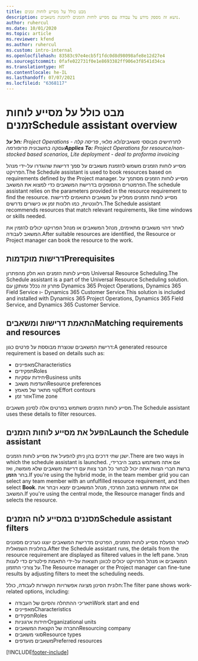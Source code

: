 ```yaml
---
title: מבט כולל על מסייע לוחות זמנים
description: נושא זה מספק מידע על עבודה עם מסייע לוחות הזמנים להזמנת משאבים.
author: ruhercul
ms.date: 10/01/2020
ms.topic: article
ms.reviewer: kfend
ms.author: ruhercul
ms.custom: intro-internal
ms.openlocfilehash: 83583c97e4ecb5f1fdc0d8d98098afe8e12d27e4
ms.sourcegitcommit: 0fafe022731f0e1e8693382ff906e3f8541d34ca
ms.translationtype: HT
ms.contentlocale: he-IL
ms.lasthandoff: 07/07/2021
ms.locfileid: "6368117"
---
```

# <a name="schedule-assistant-overview"></a><span data-ttu-id="25163-103">מבט כולל על מסייע לוחות זמנים</span><span class="sxs-lookup"><span data-stu-id="25163-103">Schedule assistant overview</span></span>

<span data-ttu-id="25163-104">_**חל על:** Project Operations לתרחישים מבוססי משאבים/לא מלאי, פריסה קלה - עסקה בחשבונית פרופורמה_</span><span class="sxs-lookup"><span data-stu-id="25163-104">_**Applies To:** Project Operations for resource/non-stocked based scenarios, Lite deployment - deal to proforma invoicing_</span></span>

<span data-ttu-id="25163-105">מסייע לוחות הזמנים משמש להזמנת משאבים על סמך דרישות שהוגדרו על-ידי מנהל הפרויקט.</span><span class="sxs-lookup"><span data-stu-id="25163-105">The Schedule assistant is used to book resources based on requirements defined by the Project manager.</span></span> <span data-ttu-id="25163-106">מסייע לוחות הזמנים מסתמך על הפרמטרים המסופקים בדרישת המשאבים כדי למצוא את המשאב.</span><span class="sxs-lookup"><span data-stu-id="25163-106">The schedule assistant relies on the parameters provided in the resource requirement to find the resource.</span></span> <span data-ttu-id="25163-107">מסייע לוחות הזמנים ממליץ על משאבים התואמים לדרישות רלוונטיות, כמו חלונות זמן או כישורים נדרשים.</span><span class="sxs-lookup"><span data-stu-id="25163-107">The Schedule assistant recommends resources that match relevant requirements, like time windows or skills needed.</span></span>

<span data-ttu-id="25163-108">לאחר זיהוי משאבים מתאימים, מנהל המשאבים או מנהל הפרויקט יכולים להזמין את המשאב לעבודה.</span><span class="sxs-lookup"><span data-stu-id="25163-108">After suitable resources are identified, the Resource or Project manager can book the resource to the work.</span></span>

## <a name="prerequisites"></a><span data-ttu-id="25163-109">דרישות מוקדמות</span><span class="sxs-lookup"><span data-stu-id="25163-109">Prerequisites</span></span>

<span data-ttu-id="25163-110">מסייע לוחות הזמנים הוא חלק מהפתרון Universal Resource Scheduling.</span><span class="sxs-lookup"><span data-stu-id="25163-110">The Schedule assistant is a part of the Universal Resource Scheduling solution.</span></span> <span data-ttu-id="25163-111">פתרון זה נכלל ומותקן עם Dynamics 365 Project Operations, Dynamics 365 Field Service ו- Dynamics 365 Customer Service.</span><span class="sxs-lookup"><span data-stu-id="25163-111">This solution is included and installed with Dynamics 365 Project Operations, Dynamics 365 Field Service, and Dynamics 365 Customer Service.</span></span>

## <a name="matching-requirements-and-resources"></a><span data-ttu-id="25163-112">התאמת דרישות ומשאבים</span><span class="sxs-lookup"><span data-stu-id="25163-112">Matching requirements and resources</span></span>

<span data-ttu-id="25163-113">דרישת המשאבים שנוצרת מבוססת על פרטים כגון:</span><span class="sxs-lookup"><span data-stu-id="25163-113">A generated resource requirement is based on details such as:</span></span>

-   <span data-ttu-id="25163-114">מאפיינים</span><span class="sxs-lookup"><span data-stu-id="25163-114">Characteristics</span></span>
-   <span data-ttu-id="25163-115">תפקידים</span><span class="sxs-lookup"><span data-stu-id="25163-115">Roles</span></span>
-   <span data-ttu-id="25163-116">יחידות עסקיות</span><span class="sxs-lookup"><span data-stu-id="25163-116">Business units</span></span>
-   <span data-ttu-id="25163-117">העדפות משאב</span><span class="sxs-lookup"><span data-stu-id="25163-117">Resource preferences</span></span>
-   <span data-ttu-id="25163-118">קווי מתאר של מאמץ</span><span class="sxs-lookup"><span data-stu-id="25163-118">Effort contours</span></span>
-   <span data-ttu-id="25163-119">אזור זמן</span><span class="sxs-lookup"><span data-stu-id="25163-119">Time zone</span></span>

<span data-ttu-id="25163-120">מסייע לוחות הזמנים משתמש בפרטים אלה לסינון משאבים.</span><span class="sxs-lookup"><span data-stu-id="25163-120">The Schedule assistant uses these details to filter resources.</span></span>

## <a name="launch-the-schedule-assistant"></a><span data-ttu-id="25163-121">הפעל את מסייע לוחות הזמנים</span><span class="sxs-lookup"><span data-stu-id="25163-121">Launch the Schedule assistant</span></span>

<span data-ttu-id="25163-122">ישנן שתי דרכים בהן ניתן להפעיל את מסייע לוחות הזמנים.</span><span class="sxs-lookup"><span data-stu-id="25163-122">There are two ways in which the schedule assistant is launched.</span></span> <span data-ttu-id="25163-123">אם אתה משתמש במצב היברידי, ברשת חברי הצוות אתה יכול לבחור כל חבר צוות עם דרישת משאבים שלא מומשה, ואז בחר **הזמן**.</span><span class="sxs-lookup"><span data-stu-id="25163-123">If you're using the hybrid mode, in the team member grid you can select any team member with an unfulfilled resource requirement, and then select **Book**.</span></span> <span data-ttu-id="25163-124">אם אתה משתמש במצב המרכזי, מנהל המשאבים ימצא ויבחר את המשאב.</span><span class="sxs-lookup"><span data-stu-id="25163-124">If you're using the central mode, the Resource manager finds and selects the resource.</span></span>

## <a name="schedule-assistant-filters"></a><span data-ttu-id="25163-125">מסננים במסייע לוח הזמנים</span><span class="sxs-lookup"><span data-stu-id="25163-125">Schedule assistant filters</span></span>

<span data-ttu-id="25163-126">לאחר הפעלת מסייע לוחות הזמנים, הפרטים מדרישת המשאבים יוצגו כערכים מסוננים בחלונית השמאלית.</span><span class="sxs-lookup"><span data-stu-id="25163-126">After the Schedule assistant runs, the details from the resource requirement are displayed as filtered values in the left pane.</span></span> <span data-ttu-id="25163-127">מנהל המשאבים או מנהל הפרויקט יכולים לכוונן תוצאות על-ידי התאמת פילטרים כדי לענות על צורכי התזמון.</span><span class="sxs-lookup"><span data-stu-id="25163-127">The Resource manager or the Project manager can fine-tune results by adjusting filters to meet the scheduling needs.</span></span>

<span data-ttu-id="25163-128">חלונית הסינון מציגה אפשרויות הקשורות לעבודה, כולל:</span><span class="sxs-lookup"><span data-stu-id="25163-128">The filter pane shows work-related options, including:</span></span>

-   <span data-ttu-id="25163-129">תאריכי ההתחלה והסיום של העבודה</span><span class="sxs-lookup"><span data-stu-id="25163-129">Work start and end</span></span>
-   <span data-ttu-id="25163-130">מאפיינים</span><span class="sxs-lookup"><span data-stu-id="25163-130">Characteristics</span></span>
-   <span data-ttu-id="25163-131">תפקידים</span><span class="sxs-lookup"><span data-stu-id="25163-131">Roles</span></span>
-   <span data-ttu-id="25163-132">יחידות ארגוניות</span><span class="sxs-lookup"><span data-stu-id="25163-132">Organizational units</span></span>
-   <span data-ttu-id="25163-133">החברה של הקצאת המשאבים</span><span class="sxs-lookup"><span data-stu-id="25163-133">Resourcing company</span></span>
-   <span data-ttu-id="25163-134">סוגי משאבים‬</span><span class="sxs-lookup"><span data-stu-id="25163-134">Resource types</span></span>
-   <span data-ttu-id="25163-135">משאבים מועדפים</span><span class="sxs-lookup"><span data-stu-id="25163-135">Preferred resources</span></span>


[!INCLUDE[footer-include](../includes/footer-banner.md)]